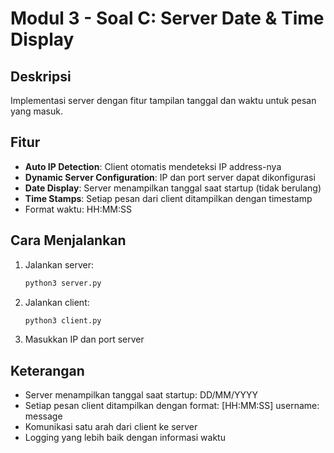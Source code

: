 # Modul 3 - Soal C: Server Date & Time Display

## Deskripsi
Implementasi server dengan fitur tampilan tanggal dan waktu untuk pesan yang masuk.

## Fitur
- **Auto IP Detection**: Client otomatis mendeteksi IP address-nya
- **Dynamic Server Configuration**: IP dan port server dapat dikonfigurasi
- **Date Display**: Server menampilkan tanggal saat startup (tidak berulang)
- **Time Stamps**: Setiap pesan dari client ditampilkan dengan timestamp
- Format waktu: HH:MM:SS

## Cara Menjalankan
1. Jalankan server:
   ```bash
   python3 server.py
   ```

2. Jalankan client:
   ```bash
   python3 client.py
   ```

3. Masukkan IP dan port server

## Keterangan
- Server menampilkan tanggal saat startup: DD/MM/YYYY
- Setiap pesan client ditampilkan dengan format: [HH:MM:SS] username: message
- Komunikasi satu arah dari client ke server
- Logging yang lebih baik dengan informasi waktu
